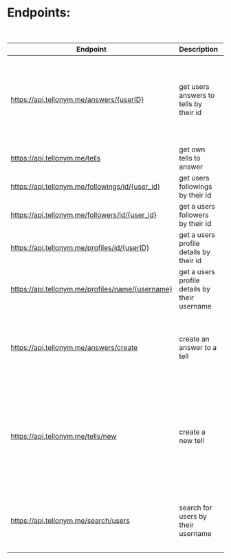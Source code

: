 # Endpoints:<br/><br/>
|Endpoint|Description|parameters|Other|
|--------|-----------|----------|-----|
|https://api.tellonym.me/answers/{userID}|get users answers to tells by their id|userId--user-ID(self explanatory),<br/> pos--position to get,<br/> optional:limit--limit of Results, max 100)|no Limits found, No auth required|
|https://api.tellonym.me/tells | get own tells to answer|None|Auth required|
|https://api.tellonym.me/followings/id/{user_id}|get users followings by their id|None|No auth required|
|https://api.tellonym.me/followers/id/{user_id}|get a users followers by their id|None|No auth required|
|https://api.tellonym.me/profiles/id/{userID}|get a users profile details by their id|None|No auth required|
|https://api.tellonym.me/profiles/name/{username}|get a users profile details by their username|None|No auth required|
|https://api.tellonym.me/answers/create |create an answer to a tell|limit--limit for tells to fetch,<br/>answer--answer as written text,<br/>tellId--Tell id to respond to|Auth required|
|https://api.tellonym.me/tells/new |create a new tell||tell--text which tell should contain,<br/>userId--user to send the tell to,<br/>limit--limit of tells to fetch,<br/>isInstagramInAppBrowser--False,<br/>isSenderRevealed--bool which shows if senders name should be revealed,<br/>captcha--some kind of captcha needed|captcha needed, currently nor fully worked out|
|https://api.tellonym.me/search/users |search for users by their username|searchString--String to search for,<br/>optional:limit--limit for search Results|Token necessary|
